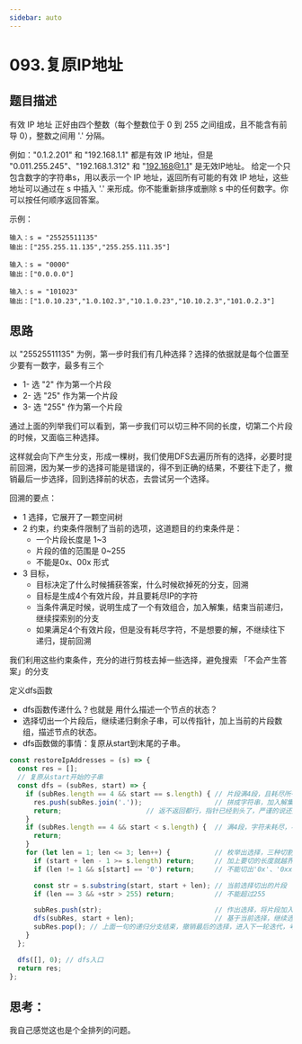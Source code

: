 ```yaml
---
sidebar: auto
---
```


# 093.复原IP地址


## 题目描述
有效 IP 地址 正好由四个整数（每个整数位于 0 到 255 之间组成，且不能含有前导 0），整数之间用 '.' 分隔。

例如："0.1.2.201" 和 "192.168.1.1" 都是有效 IP 地址，但是 "0.011.255.245"、"192.168.1.312" 和 "192.168@1.1" 是无效IP地址。
给定一个只包含数字的字符串s，用以表示一个 IP 地址，返回所有可能的有效 IP 地址，这些地址可以通过在 s 中插入 '.' 来形成。你不能重新排序或删除 s 中的任何数字。你可以按任何顺序返回答案。

示例：
```
输入：s = "25525511135"
输出：["255.255.11.135","255.255.111.35"]

输入：s = "0000"
输出：["0.0.0.0"]

输入：s = "101023"
输出：["1.0.10.23","1.0.102.3","10.1.0.23","10.10.2.3","101.0.2.3"]
```

## 思路

以 "25525511135" 为例，第一步时我们有几种选择？选择的依据就是每个位置至少要有一数字，最多有三个
  - 1- 选 "2" 作为第一个片段
  - 2- 选 "25" 作为第一个片段
  - 3- 选 "255" 作为第一个片段

通过上面的列举我们可以看到，第一步我们可以切三种不同的长度，切第二个片段的时候，又面临三种选择。

这样就会向下产生分支，形成一棵树，我们使用DFS去遍历所有的选择，必要时提前回溯，因为某一步的选择可能是错误的，得不到正确的结果，不要往下走了，撤销最后一步选择，回到选择前的状态，去尝试另一个选择。

回溯的要点：
- 1 选择，它展开了一颗空间树
- 2 约束，约束条件限制了当前的选项，这道题目的约束条件是：
  - 一个片段长度是 1~3
  - 片段的值的范围是 0~255
  - 不能是0x、00x 形式
- 3 目标，
  - 目标决定了什么时候捕获答案，什么时候砍掉死的分支，回溯
  - 目标是生成4个有效片段，并且要耗尽IP的字符
  - 当条件满足时候，说明生成了一个有效组合，加入解集，结束当前递归，继续探索别的分支
  - 如果满足4个有效片段，但是没有耗尽字符，不是想要的解，不继续往下递归，提前回溯

我们利用这些约束条件，充分的进行剪枝去掉一些选择，避免搜索 「不会产生答案」的分支

定义dfs函数
- dfs函数传递什么？也就是 用什么描述一个节点的状态？
- 选择切出一个片段后，继续递归剩余子串，可以传指针，加上当前的片段数组，描述节点的状态。
- dfs函数做的事情：复原从start到末尾的子串。

```js
const restoreIpAddresses = (s) => { 
  const res = [];
  // 复原从start开始的子串
  const dfs = (subRes, start) => {                 
    if (subRes.length == 4 && start == s.length) { // 片段满4段，且耗尽所有字符
      res.push(subRes.join('.'));                  // 拼成字符串，加入解集
      return;                     // 返不返回都行，指针已经到头了，严谨的说还是返回
    }
    if (subRes.length == 4 && start < s.length) {  // 满4段，字符未耗尽，不用往下选了
      return;
    }
    for (let len = 1; len <= 3; len++) {           // 枚举出选择，三种切割长度
      if (start + len - 1 >= s.length) return;     // 加上要切的长度就越界，不能切这个长度
      if (len != 1 && s[start] == '0') return;     // 不能切出'0x'、'0xx'

      const str = s.substring(start, start + len); // 当前选择切出的片段
      if (len == 3 && +str > 255) return;          // 不能超过255

      subRes.push(str);                            // 作出选择，将片段加入subRes
      dfs(subRes, start + len);                    // 基于当前选择，继续选择，注意更新指针
      subRes.pop(); // 上面一句的递归分支结束，撤销最后的选择，进入下一轮迭代，考察下一个切割长度
    }
  };

  dfs([], 0); // dfs入口
  return res;
};
```

## 思考：
我自己感觉这也是个全排列的问题。







